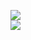 [![](https://img.shields.io/badge/Made%20With-Github%20Spray-lightgrey.svg?style=for-the-badge&logo=github)](https://github.com/Annihil/github-spray#4482)  
[![](https://i.imgur.com/2DrTn0Z.gif)](https://github.com/Annihil/github-spray)